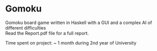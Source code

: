 # Gomoku
Gomoku board game written in Haskell with a GUI and a complex AI of different difficulties  
Read the Report.pdf file for a full report.  

Time spent on project: ~ 1 month during 2nd year of University
